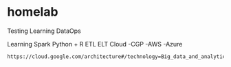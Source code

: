# homelab
Testing Learning DataOps


Learning 
Spark
Python + R
ETL
ELT
Cloud
-CGP
-AWS
-Azure




```
https://cloud.google.com/architecture#/technology=Big_data_and_analytics

